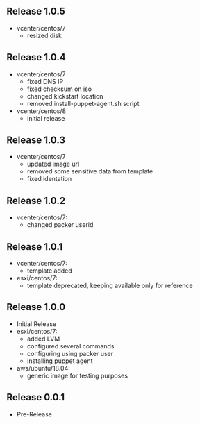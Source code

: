 ## Release 1.0.5
- vcenter/centos/7
  - resized disk

## Release 1.0.4
- vcenter/centos/7
  - fixed DNS IP
  - fixed checksum on iso
  - changed kickstart location
  - removed install-puppet-agent.sh script
- vcenter/centos/8
  - initial release

## Release 1.0.3
- vcenter/centos/7
  - updated image url
  - removed some sensitive data from template
  - fixed identation

## Release 1.0.2
- vcenter/centos/7:
  - changed packer userid

## Release 1.0.1
- vcenter/centos/7:
  - template added
- esxi/centos/7:
  - template deprecated, keeping available only for reference

## Release 1.0.0
- Initial Release
- esxi/centos/7:
  - added LVM
  - configured several commands
  - configuring using packer user
  - installing puppet agent
- aws/ubuntu/18.04:
  - generic image for testing purposes

## Release 0.0.1
- Pre-Release
